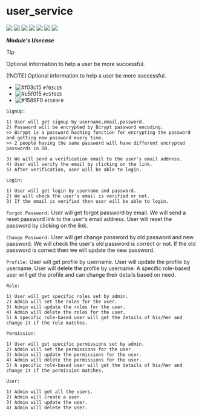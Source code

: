 # user_service

![](https://img.shields.io/badge/django-%23092E20.svg?style=for-the-badge&logo=django&logoColor=white)
![](https://img.shields.io/badge/Python-14354C?style=for-the-badge&logo=python&logoColor=white)
![](https://img.shields.io/badge/REST_API-009688?style=for-the-badge&logo=rest-api&logoColor=white)
![](https://img.shields.io/badge/SQLite-003B57?style=for-the-badge&logo=sqlite&logoColor=white)
![](https://img.shields.io/badge/JSON_Web_Tokens-000000?style=for-the-badge&logo=json-web-tokens&logoColor=white)
![](https://img.shields.io/badge/Postman-FF6C37?style=for-the-badge&logo=postman&logoColor=white)
![](https://img.shields.io/badge/DRF-092E20?style=for-the-badge&logo=djangorestframework&logoColor=white)


_**Module's Usecase**_

> [!TIP]
> Optional information to help a user be more successful.
> 
> [!NOTE]
> Optional information to help a user be more successful.
> 






- ![#f03c15](https://placehold.co/15x15/f03c15/f03c15.png) `#f03c15`
- ![#c5f015](https://placehold.co/15x15/c5f015/c5f015.png) `#c5f015`
- ![#1589F0](https://placehold.co/15x15/1589F0/1589F0.png) `#1589F0`




`SignUp:`

    1) User will get signup by username,email,password.
    2) Password will be encrypted by Bcrypt password encoding.
    >> Bcrypt is a password hashing function for encrypting the password and getting new password every time.
    >> 2 people having the same password will have different encrypted passwords in DB.

    3) We will send a verification email to the user's email address.
    4) User will verify the email by clicking on the link.
    5) After verification, user will be able to login.
    
`Login:`

    1) User will get login by username and password.
    2) We will check the user's email is verified or not.
    3) If the email is verified then user will be able to login.

`Forgot Password:`
    User will get forgot password by email.
    We will send a reset password link to the user's email address.
    User will reset the password by clicking on the link.

`Change Password:`
    User will get change password by old password and new password.
    We will check the user's old password is correct or not.
    If the old password is correct then we will update the new password.

`Profile:`
    User will get profile by username.
    User will update the profile by username.
    User will delete the profile by username.
    A specific role-based user will get the profile and can change their details based on need.

`Role:`

    1) User will get specific roles set by admin.
    2) Admin will set the roles for the user.
    3) Admin will update the roles for the user.
    4) Admin will delete the roles for the user.
    5) A specific role-based user will get the details of his/her and change it if the role matches.

`Permission:`

    1) User will get specific permissions set by admin.
    2) Admin will set the permissions for the user.
    3) Admin will update the permissions for the user.
    4) Admin will delete the permissions for the user.
    5) A specific role-based user will get the details of his/her and change it if the permission matches.

`User:`

    1) Admin will get all the users.
    2) Admin will create a user.
    3) Admin will update the user.
    4) Admin will delete the user.
    
    

